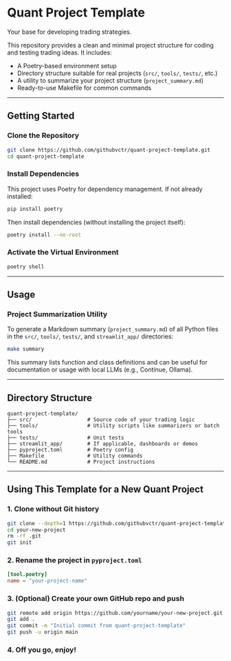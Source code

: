 # Quant Project Template

Your base for developing trading strategies.

This repository provides a clean and minimal project structure for coding and testing trading ideas. It includes:

- A Poetry-based environment setup  
- Directory structure suitable for real projects (`src/`, `tools/`, `tests/`, etc.)  
- A utility to summarize your project structure (`project_summary.md`)  
- Ready-to-use Makefile for common commands  

---

## Getting Started

### Clone the Repository

```bash
git clone https://github.com/githubvctr/quant-project-template.git
cd quant-project-template
```

### Install Dependencies

This project uses Poetry for dependency management. If not already installed:

```bash
pip install poetry
```

Then install dependencies (without installing the project itself):

```bash
poetry install --no-root
```

### Activate the Virtual Environment

```bash
poetry shell
```

---

## Usage

### Project Summarization Utility

To generate a Markdown summary (`project_summary.md`) of all Python files in the `src/`, `tools/`, `tests/`, and `streamlit_app/` directories:

```bash
make summary
```

This summary lists function and class definitions and can be useful for documentation or usage with local LLMs (e.g., Continue, Ollama).

---

## Directory Structure

```
quant-project-template/
├── src/                  # Source code of your trading logic
├── tools/                # Utility scripts like summarizers or batch tools
├── tests/                # Unit tests
├── streamlit_app/        # If applicable, dashboards or demos
├── pyproject.toml        # Poetry config
├── Makefile              # Utility commands
└── README.md             # Project instructions
```

---

## Using This Template for a New Quant Project

### 1. Clone without Git history

```bash
git clone --depth=1 https://github.com/githubvctr/quant-project-template.git your-new-project
cd your-new-project
rm -rf .git
git init
```

### 2. Rename the project in `pyproject.toml`

```toml
[tool.poetry]
name = "your-project-name"
```

### 3. (Optional) Create your own GitHub repo and push

```bash
git remote add origin https://github.com/yourname/your-new-project.git
git add .
git commit -m "Initial commit from quant-project-template"
git push -u origin main
```

### 4. Off you go, enjoy!